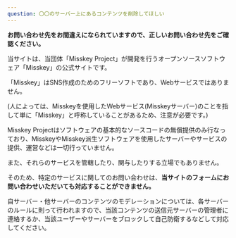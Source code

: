 ```yaml
---
question: 〇〇のサーバー上にあるコンテンツを削除してほしい
---
```


**お問い合わせ先をお間違えになられていますので、正しいお問い合わせ先をご確認ください。**

当サイトは、当団体「Misskey Project」が開発を行うオープンソースソフトウェア「Misskey」の公式サイトです。

「Misskey」はSNS作成のためのフリーソフトであり、Webサービスではありません。

(人によっては、Misskeyを使用したWebサービス(Misskeyサーバー)のことを指して単に「Misskey」と呼称していることがあるため、注意が必要です。)

Misskey Projectはソフトウェアの基本的なソースコードの無償提供のみ行なっており、MisskeyやMisskey派生ソフトウェアを使用したサーバーやサービスの提供、運営などは一切行っていません。

また、それらのサービスを管轄したり、関与したりする立場でもありません。

そのため、特定のサービスに関してのお問い合わせは、**当サイトのフォームにお問い合わせいただいても対応することができません。**

自サーバー・他サーバーのコンテンツのモデレーションについては、各サーバーのルールに則って行われますので、当該コンテンツの送信元サーバーの管理者に連絡するか、当該ユーザーやサーバーをブロックして自己防衛するなどして対応してください。
